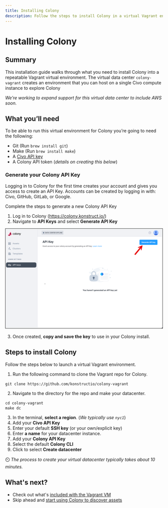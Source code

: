 ```yaml
---
title: Installing Colony
description: Follow the steps to install Colony in a virtual Vagrant environment
---
```


# Installing Colony

## Summary
This installation guide walks through what you need to install Colony into a repeatable Vagrant virtual environment. The virtual data center `colony-vagrant` creates an environment that you can host on a single Civo compute instance to explore Colony

*We’re working to expand support for this virtual data center to include AWS soon.*

## What you’ll need
To be able to run this virtual environment for Colony you’re going to need the following:

 - Git (Run `brew install git`)
 - Make (Run `brew install make`) 
 - A [Civo API key](https://www.civo.com/docs/account/api-keys) 
 - A Colony API token (*details on creating this below*)

### Generate your Colony API Key 
Logging in to Colony for the first time creates your account and gives you access to create an API Key. Accounts can be created by logging in with: Civo, GitHub, GitLab, or Google.

Complete the steps to generate a new Colony API Key

1. Log in to Colony (https://colony.konstruct.io/)
2. Navigate to **API Keys** and select **Generate API Key**

![Colony API Key](../img/colony/colony-apikey.png)

3. Once created, **copy and save the key** to use in your Colony install.

## Steps to install Colony

Follow the steps below to launch a virtual Vagrant environment.

1. Run the following command to clone the Vagrant repo for Colony.

```git
git clone https://github.com/konstructio/colony-vagrant
```
2. Navigate to the directory for the repo and make your datacenter.

```
cd colony-vagrant
make dc
```
3. In the terminal, **select a region**. (*We typically use `nyc1`*)
4. Add your **Civo API Key**
5. Enter your default **SSH key** (or your own/explicit key)
6. Enter **a name** for your datacenter instance.
7. Add your **Colony API Key**
8. Select the default **Colony CLI**
9. Click to select **Create datacenter**

⏲️ *The process to create your virtual datacenter typically takes about 10 minutes.*

## What's next?

- Check out what's [included with the Vagrant VM](/install/vagrant.md)
- Skip ahead and [start using Colony to discover assets](/clusters/index.md)